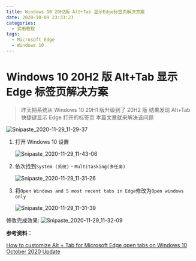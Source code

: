 ```yaml
---
title: Windows 10 20H2版 Alt+Tab 显示Edge标签页解决方案
date: 2020-10-09 23:33:23
categories:
  - 实用教程
tags:
  - Microsoft Edge
  - Windows 10
---
```


# Windows 10 20H2 版 Alt+Tab 显示 Edge 标签页解决方案

> 昨天把系统从 Windows 10 20H1 版升级到了 20H2 版
> 结果发现 Alt+Tab 快捷键显示 Edge 打开的标签页
> 本篇文章就来解决该问题

![Snipaste_2020-11-29_11-29-37](https://img-1251985644.file.myqcloud.com/img/blog/windows-10-20h2-alt-tab-edge/Snipaste_2020-11-29_11-29-37.png)

1. 打开 Windows 10 设置

   ![Snipaste_2020-11-29_11-43-06](https://img-1251985644.file.myqcloud.com/img/blog/windows-10-20h2-alt-tab-edge/Snipaste_2020-11-29_11-43-06.png)

2. 依次找到`System (系统)` - `Multitasking(多任务)`

   ![Snipaste_2020-11-29_11-31-26](https://img-1251985644.file.myqcloud.com/img/blog/windows-10-20h2-alt-tab-edge/Snipaste_2020-11-29_11-31-26.png)

3. 将`Open Windows and 5 most recent tabs in Edge`修改为`Open windows only`

   ![Snipaste_2020-11-29_11-31-39](https://img-1251985644.file.myqcloud.com/img/blog/windows-10-20h2-alt-tab-edge/Snipaste_2020-11-29_11-31-39.png)

修改完成效果:
![Snipaste_2020-11-29_11-32-09](https://img-1251985644.file.myqcloud.com/img/blog/windows-10-20h2-alt-tab-edge/Snipaste_2020-11-29_11-32-09.png)

**参考资料：**

[How to customize Alt + Tab for Microsoft Edge open tabs on Windows 10 October 2020 Update](https://www.windowscentral.com/how-customize-alt-tab-microsoft-edge-open-tabs-windows-10-october-2020-update)
